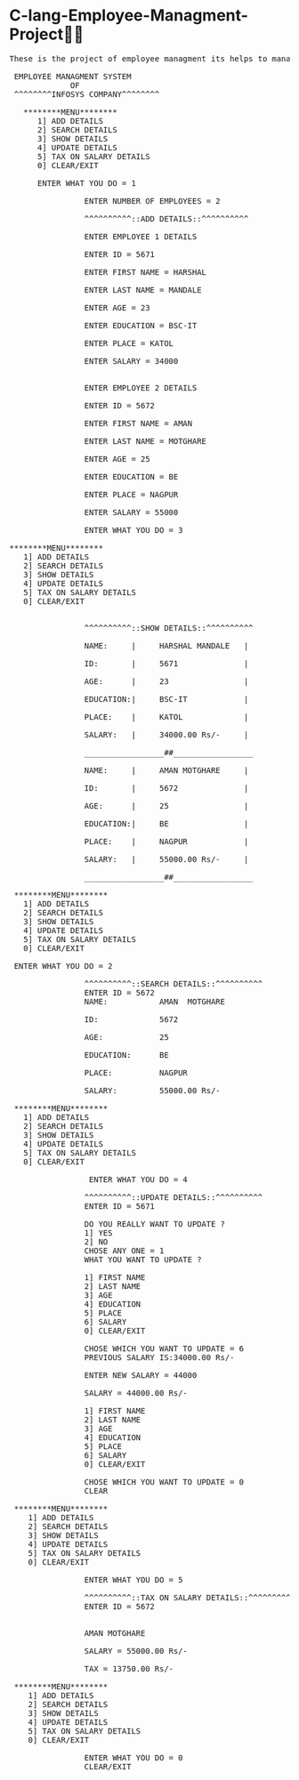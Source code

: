 # C-lang-Employee-Managment-Project👨‍💼
<pre>
These is the project of employee managment its helps to manage the employee data to the company.👨‍💼🏢

 EMPLOYEE MANAGMENT SYSTEM
             OF
 ^^^^^^^^INFOSYS COMPANY^^^^^^^^

   ********MENU********
      1] ADD DETAILS
      2] SEARCH DETAILS                                  
      3] SHOW DETAILS                                   
      4] UPDATE DETAILS                                  
      5] TAX ON SALARY DETAILS                                  
      0] CLEAR/EXIT     
      
      ENTER WHAT YOU DO = 1

                ENTER NUMBER OF EMPLOYEES = 2

                ^^^^^^^^^^::ADD DETAILS::^^^^^^^^^^

                ENTER EMPLOYEE 1 DETAILS

                ENTER ID = 5671

                ENTER FIRST NAME = HARSHAL

                ENTER LAST NAME = MANDALE

                ENTER AGE = 23

                ENTER EDUCATION = BSC-IT

                ENTER PLACE = KATOL

                ENTER SALARY = 34000


                ENTER EMPLOYEE 2 DETAILS

                ENTER ID = 5672

                ENTER FIRST NAME = AMAN

                ENTER LAST NAME = MOTGHARE

                ENTER AGE = 25

                ENTER EDUCATION = BE

                ENTER PLACE = NAGPUR

                ENTER SALARY = 55000
                
                ENTER WHAT YOU DO = 3
                
********MENU********
   1] ADD DETAILS
   2] SEARCH DETAILS                                  
   3] SHOW DETAILS                                   
   4] UPDATE DETAILS                                  
   5] TAX ON SALARY DETAILS                                  
   0] CLEAR/EXIT     
      

                ^^^^^^^^^^::SHOW DETAILS::^^^^^^^^^^

                NAME:     |     HARSHAL MANDALE   |

                ID:       |     5671              |

                AGE:      |     23                |

                EDUCATION:|     BSC-IT            |

                PLACE:    |     KATOL             |

                SALARY:   |     34000.00 Rs/-     |

                _________________##_________________

                NAME:     |     AMAN MOTGHARE     |

                ID:       |     5672              |

                AGE:      |     25                |

                EDUCATION:|     BE                |

                PLACE:    |     NAGPUR            |

                SALARY:   |     55000.00 Rs/-     |

                _________________##_________________
                
 ********MENU********
   1] ADD DETAILS
   2] SEARCH DETAILS                                  
   3] SHOW DETAILS                                   
   4] UPDATE DETAILS                                  
   5] TAX ON SALARY DETAILS                                  
   0] CLEAR/EXIT                    

 ENTER WHAT YOU DO = 2

                ^^^^^^^^^^::SEARCH DETAILS::^^^^^^^^^^
                ENTER ID = 5672
                NAME:           AMAN  MOTGHARE

                ID:             5672

                AGE:            25

                EDUCATION:      BE

                PLACE:          NAGPUR

                SALARY:         55000.00 Rs/-
 
 ********MENU********
   1] ADD DETAILS
   2] SEARCH DETAILS                                  
   3] SHOW DETAILS                                   
   4] UPDATE DETAILS                                  
   5] TAX ON SALARY DETAILS                                  
   0] CLEAR/EXIT  
                
                 ENTER WHAT YOU DO = 4

                ^^^^^^^^^^::UPDATE DETAILS::^^^^^^^^^^
                ENTER ID = 5671

                DO YOU REALLY WANT TO UPDATE ?
                1] YES
                2] NO
                CHOSE ANY ONE = 1
                WHAT YOU WANT TO UPDATE ?

                1] FIRST NAME
                2] LAST NAME
                3] AGE
                4] EDUCATION
                5] PLACE
                6] SALARY
                0] CLEAR/EXIT

                CHOSE WHICH YOU WANT TO UPDATE = 6
                PREVIOUS SALARY IS:34000.00 Rs/-

                ENTER NEW SALARY = 44000

                SALARY = 44000.00 Rs/-

                1] FIRST NAME
                2] LAST NAME
                3] AGE
                4] EDUCATION
                5] PLACE
                6] SALARY
                0] CLEAR/EXIT

                CHOSE WHICH YOU WANT TO UPDATE = 0
                CLEAR
                
 ********MENU********
    1] ADD DETAILS
    2] SEARCH DETAILS                                  
    3] SHOW DETAILS                                   
    4] UPDATE DETAILS                                  
    5] TAX ON SALARY DETAILS                                  
    0] CLEAR/EXIT 
    
                ENTER WHAT YOU DO = 5

                ^^^^^^^^^^::TAX ON SALARY DETAILS::^^^^^^^^^^
                ENTER ID = 5672


                AMAN MOTGHARE

                SALARY = 55000.00 Rs/-

                TAX = 13750.00 Rs/-

 ********MENU********
    1] ADD DETAILS
    2] SEARCH DETAILS                                  
    3] SHOW DETAILS                                   
    4] UPDATE DETAILS                                  
    5] TAX ON SALARY DETAILS                                  
    0] CLEAR/EXIT 
    
                ENTER WHAT YOU DO = 0
                CLEAR/EXIT
